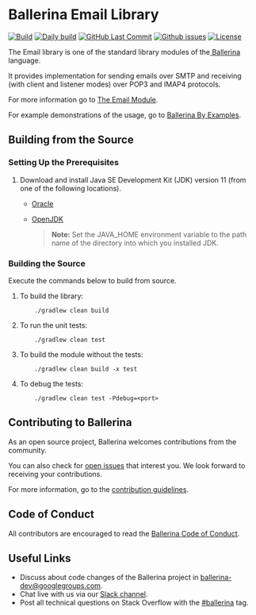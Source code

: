 Ballerina Email Library
=======================

  [![Build](https://github.com/ballerina-platform/module-ballerina-email/workflows/Build%20master%20branch/badge.svg)](https://github.com/ballerina-platform/module-ballerina-email/actions?query=workflow%3ABuild)
  [![Daily build](https://github.com/ballerina-platform/module-ballerina-email/workflows/Daily%20build/badge.svg)](https://github.com/ballerina-platform/module-ballerina-email/actions?query=workflow%3A%22Daily+build%22)
  [![GitHub Last Commit](https://img.shields.io/github/last-commit/ballerina-platform/module-ballerina-email.svg)](https://github.com/ballerina-platform/module-ballerina-email/commits/master)
  [![Github issues](https://img.shields.io/github/issues/ballerina-platform/ballerina-standard-library/module/email.svg?label=Open%20Issues)](https://github.com/ballerina-platform/ballerina-standard-library/labels/module%2Femail)
  [![License](https://img.shields.io/badge/License-Apache%202.0-blue.svg)](https://opensource.org/licenses/Apache-2.0)

The Email library is one of the standard library modules of the<a target="_blank" href="https://ballerina.io/"> Ballerina</a> language.

It provides implementation for sending emails over SMTP and receiving (with client and listener modes) over POP3 and IMAP4 protocols.

For more information go to [The Email Module](https://ballerina.io/swan-lake/learn/api-docs/ballerina/email/index.html).

For example demonstrations of the usage, go to [Ballerina By Examples](https://ballerina.io/swan-lake/learn/by-example/).

## Building from the Source

### Setting Up the Prerequisites

1. Download and install Java SE Development Kit (JDK) version 11 (from one of the following locations).

   * [Oracle](https://www.oracle.com/java/technologies/javase-jdk11-downloads.html)

   * [OpenJDK](https://adoptopenjdk.net/)

        > **Note:** Set the JAVA_HOME environment variable to the path name of the directory into which you installed JDK.
     
### Building the Source

Execute the commands below to build from source.

1. To build the library:

    ```shell script
        ./gradlew clean build
    ```

2. To run the unit tests:

    ```shell script
        ./gradlew clean test
    ```

3. To build the module without the tests:

    ```shell script
        ./gradlew clean build -x test
    ```

4. To debug the tests:

    ```shell script
        ./gradlew clean test -Pdebug=<port>
    ```

## Contributing to Ballerina

As an open source project, Ballerina welcomes contributions from the community. 

You can also check for [open issues](https://github.com/ballerina-platform/ballerina-standard-library/labels/module%2Femail) that interest you. We look forward to receiving your contributions.

For more information, go to the [contribution guidelines](https://github.com/ballerina-platform/ballerina-lang/blob/master/CONTRIBUTING.md).

## Code of Conduct

All contributors are encouraged to read the [Ballerina Code of Conduct](https://ballerina.io/code-of-conduct).

## Useful Links

* Discuss about code changes of the Ballerina project in [ballerina-dev@googlegroups.com](mailto:ballerina-dev@googlegroups.com).
* Chat live with us via our [Slack channel](https://ballerina.io/community/slack/).
* Post all technical questions on Stack Overflow with the [#ballerina](https://stackoverflow.com/questions/tagged/ballerina) tag.
